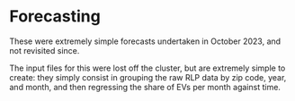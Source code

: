 # Forecasting
These were extremely simple forecasts undertaken in October 2023, and not revisited since. 

The input files for this were lost off the cluster, but are extremely simple to create: they simply consist in grouping the raw RLP data by zip code, year, and month, and then regressing the share of EVs per month against time. 